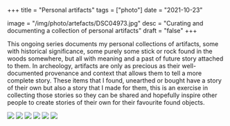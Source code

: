 +++
title = "Personal artifacts"
tags = ["photo"]
date = "2021-10-23"

image = "/img/photo/artefacts/DSC04973.jpg"
desc = "Curating and documenting a collection of personal artifacts"
draft = "false"
+++

This ongoing series documents my personal collections of artifacts, some with historical significance, some purely some stick or rock found in the woods somewhere, but all with meaning and a past of future story attached to them.
In archeology, artifacts are only as precious as their well-documented provenance and context that allows them to tell a more complete story. These items that I found, unearthed or bought have a story of their own but also a story that I made for them, this is an exercise in collecting those stories so they can be shared and hopefully inspire other people to create stories of their own for their favourite found objects.

![](/img/photo/artefacts/DSC04971.jpg "")
![](/img/photo/artefacts/DSC04972.jpg "")
![](/img/photo/artefacts/DSC04973.jpg "")
![](/img/photo/artefacts/DSC04974.jpg "")
![](/img/photo/artefacts/DSC04975.jpg "")
![](/img/photo/artefacts/DSC04976.jpg "")
